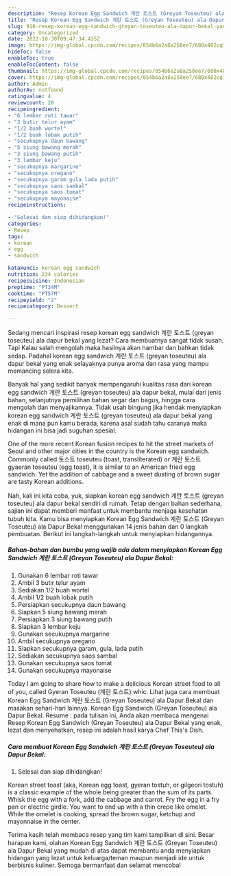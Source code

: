 ```yaml
---
description: "Resep Korean Egg Sandwich 계란 토스트 (Greyan Toseuteu) ala Dapur Bekal yang Lezat"
title: "Resep Korean Egg Sandwich 계란 토스트 (Greyan Toseuteu) ala Dapur Bekal yang Lezat"
slug: 916-resep-korean-egg-sandwich-greyan-toseuteu-ala-dapur-bekal-yang-lezat
category: Uncategorized
date: 2022-10-30T09:47:34.435Z
image: https://img-global.cpcdn.com/recipes/854b6a2a8a258ee7/680x482cq70/korean-egg-sandwich-계란-토스트-greyan-toseuteu-ala-dapur-bekal-foto-resep-utama.jpg
hideToc: false
enableToc: true
enableTocContent: false
thumbnail: https://img-global.cpcdn.com/recipes/854b6a2a8a258ee7/680x482cq70/korean-egg-sandwich-계란-토스트-greyan-toseuteu-ala-dapur-bekal-foto-resep-utama.jpg
cover: https://img-global.cpcdn.com/recipes/854b6a2a8a258ee7/680x482cq70/korean-egg-sandwich-계란-토스트-greyan-toseuteu-ala-dapur-bekal-foto-resep-utama.jpg
author: Admin
authorAv: notfound
ratingvalue: 4
reviewcount: 20
recipeingredient:
- "6 lembar roti tawar"
- "3 butir telur ayam"
- "1/2 buah wortel"
- "1/2 buah lobak putih"
- "secukupnya daun bawang"
- "5 siung bawang merah"
- "3 siung bawang putih"
- "3 lembar keju"
- "secukupnya margarine"
- "secukupnya oregano"
- "secukupnya garam gula lada putih"
- "secukupnya saos sambal"
- "secukupnya saos tomat"
- "secukupnya mayonaise"
recipeinstructions:

- "Selesai dan siap dihidangkan!"
categories:
- Resep
tags:
- korean
- egg
- sandwich

katakunci: korean egg sandwich 
nutrition: 234 calories
recipecuisine: Indonesian
preptime: "PT34M"
cooktime: "PT57M"
recipeyield: "2"
recipecategory: Dessert

---
```



Sedang mencari inspirasi resep korean egg sandwich 계란 토스트 (greyan toseuteu) ala dapur bekal yang lezat? Cara membuatnya sangat tidak susah. Tapi Kalau salah mengolah maka hasilnya akan hambar dan bahkan tidak sedap. Padahal korean egg sandwich 계란 토스트 (greyan toseuteu) ala dapur bekal yang enak selayaknya punya aroma dan rasa yang mampu memancing selera kita.


Banyak hal yang sedikit banyak mempengaruhi kualitas rasa dari korean egg sandwich 계란 토스트 (greyan toseuteu) ala dapur bekal, mulai dari jenis bahan, selanjutnya pemilihan bahan segar dan bagus, hingga cara mengolah dan menyajikannya. Tidak usah bingung jika hendak menyiapkan korean egg sandwich 계란 토스트 (greyan toseuteu) ala dapur bekal yang enak di mana pun kamu berada, karena asal sudah tahu caranya maka hidangan ini bisa jadi suguhan spesial.

One of the more recent Korean fusion recipes to hit the street markets of Seoul and other major cities in the country is the Korean egg sandwich. Commonly called 토스트 toseuteu (toast, transliterated) or 계란 토스트 gyaeran toseuteu (egg toast), it is similar to an American fried egg sandwich. Yet the addition of cabbage and a sweet dusting of brown sugar are tasty Korean additions.


Nah, kali ini kita coba, yuk, siapkan korean egg sandwich 계란 토스트 (greyan toseuteu) ala dapur bekal sendiri di rumah. Tetap dengan bahan sederhana, sajian ini dapat memberi manfaat untuk membantu menjaga kesehatan tubuh kita. Kamu bisa menyiapkan Korean Egg Sandwich 계란 토스트 (Greyan Toseuteu) ala Dapur Bekal menggunakan 14 jenis bahan dan 0 langkah pembuatan. Berikut ini langkah-langkah untuk menyiapkan hidangannya.

<!--inarticleads1-->

##### Bahan-bahan dan bumbu yang wajib ada dalam menyiapkan Korean Egg Sandwich 계란 토스트 (Greyan Toseuteu) ala Dapur Bekal:

1. Gunakan 6 lembar roti tawar
1. Ambil 3 butir telur ayam
1. Sediakan 1/2 buah wortel
1. Ambil 1/2 buah lobak putih
1. Persiapkan secukupnya daun bawang
1. Siapkan 5 siung bawang merah
1. Persiapkan 3 siung bawang putih
1. Siapkan 3 lembar keju
1. Gunakan secukupnya margarine
1. Ambil secukupnya oregano
1. Siapkan secukupnya garam, gula, lada putih
1. Sediakan secukupnya saos sambal
1. Gunakan secukupnya saos tomat
1. Gunakan secukupnya mayonaise


Today I am going to share how to make a delicious Korean street food to all of you, called Gyeran Toseuteu (계란 토스트) whic. Lihat juga cara membuat Korean Egg Sandwich 계란 토스트 (Greyan Toseuteu) ala Dapur Bekal dan masakan sehari-hari lainnya. Korean Egg Sandwich (Greyan Toseuteu) ala Dapur Bekal. Resume : pada tulisan ini, Anda akan membaca mengenai Resep Korean Egg Sandwich (Greyan Toseuteu) ala Dapur Bekal yang enak, lezat dan menyehatkan, resep ini adalah hasil karya Chef Thia&#39;s Dish. 

<!--inarticleads2-->

##### Cara membuat Korean Egg Sandwich 계란 토스트 (Greyan Toseuteu) ala Dapur Bekal:


1. Selesai dan siap dihidangkan!

Korean street toast (aka, Korean egg toast, gyeran tostuh, or gilgeori tostuh) is a classic example of the whole being greater than the sum of its parts. Whisk the egg with a fork, add the cabbage and carrot. Fry the egg in a fry pan or electric girdle. You want to end up with a thin crepe like omelet. While the omelet is cooking, spread the brown sugar, ketchup and mayonnaise in the center. 

Terima kasih telah membaca resep yang tim kami tampilkan di sini. Besar harapan kami, olahan Korean Egg Sandwich 계란 토스트 (Greyan Toseuteu) ala Dapur Bekal yang mudah di atas dapat membantu anda menyiapkan hidangan yang lezat untuk keluarga/teman maupun menjadi ide untuk berbisnis kuliner. Semoga bermanfaat dan selamat mencoba!
